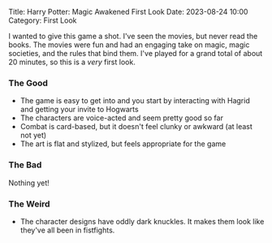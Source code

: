 Title: Harry Potter: Magic Awakened First Look
Date: 2023-08-24 10:00
Category: First Look

I wanted to give this game a shot. I've seen the movies, but never read the books. The movies were fun and had an engaging take on magic, magic societies, and the rules that bind them. I've played for a grand total of about 20 minutes, so this is a *very* first look.

### The Good

* The game is easy to get into and you start by interacting with Hagrid and getting your invite to Hogwarts
* The characters are voice-acted and seem pretty good so far
* Combat is card-based, but it doesn't feel clunky or awkward (at least not yet)
* The art is flat and stylized, but feels appropriate for the game

### The Bad  

Nothing yet!

### The Weird
* The character designs have oddly dark knuckles. It makes them look like they've all been in fistfights.
